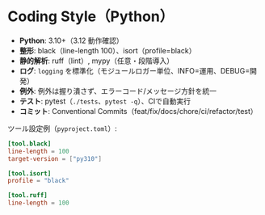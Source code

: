 # Coding Style（Python）

- **Python**: 3.10+（3.12 動作確認）  
- **整形**: black（line-length 100）、isort（profile=black）  
- **静的解析**: ruff（lint）, mypy（任意・段階導入）  
- **ログ**: `logging` を標準化（モジュールロガー単位、INFO=運用、DEBUG=開発）  
- **例外**: 例外は握り潰さず、エラーコード/メッセージ方針を統一  
- **テスト**: pytest（`./tests`、`pytest -q`）、CIで自動実行  
- **コミット**: Conventional Commits（feat/fix/docs/chore/ci/refactor/test）

ツール設定例（`pyproject.toml`）:
```toml
[tool.black]
line-length = 100
target-version = ["py310"]

[tool.isort]
profile = "black"

[tool.ruff]
line-length = 100
```
